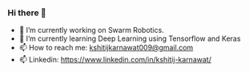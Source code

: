 ### Hi there 👋

- 🔭 I’m currently working on Swarm Robotics.
- 🌱 I’m currently learning Deep Learning using Tensorflow and Keras 
- 📫 How to reach me: kshitijkarnawat009@gmail.com
- 📫 Linkedin: https://www.linkedin.com/in/kshitij-karnawat/

<!--
**Nova1323/Nova1323** is a ✨ _special_ ✨ repository because its `README.md` (this file) appears on your GitHub profile.

Here are some ideas to get you started:

- 🔭 I’m currently working on 
- 🌱 I’m currently learning 
- 👯 I’m looking to collaborate on ...
- 🤔 I’m looking for help with ...
- 💬 Ask me about ...
- 📫 How to reach me: 
- 😄 Pronouns: ...
- ⚡ Fun fact: ...
-->
